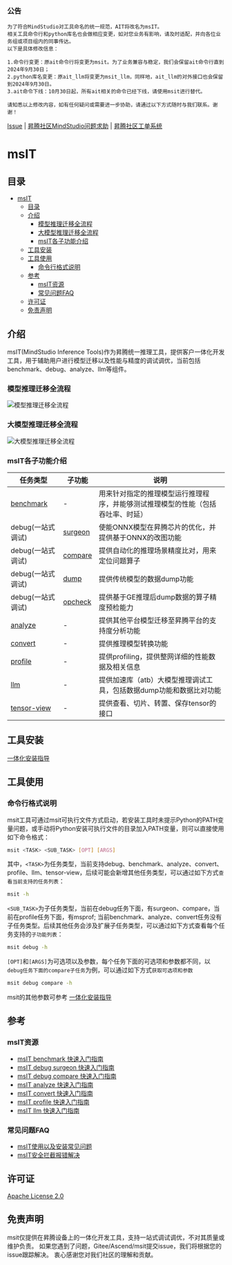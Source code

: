 ### 公告
```
为了符合MindStudio对工具命名的统一规范，AIT将改名为msIT。
相关工具命令行和python库名也会做相应变更，如对您业务有影响，请及时适配，并向各位业务组或项目组内的同事传达。
以下是具体修改信息：

1.命令行变更：原ait命令行将变更为msit。为了业务兼容与稳定，我们会保留ait命令行直到2024年9月30日；
2.python库名变更：原ait_llm将变更为msit_llm，同样地，ait_llm的对外接口也会保留到2024年9月30日。
3.ait命令下线：10月30日起，所有ait相关的命令已经下线，请使用msit进行替代。

请知悉以上修改内容，如有任何疑问或需要进一步协助，请通过以下方式随时与我们联系。谢谢！
```
[Issue](https://gitee.com/ascend/msit/issues) | [昇腾社区MindStudio问题求助](https://www.hiascend.com/forum/forum-0106101385921175006-1.html?filterCondition=1&topicClassId=0606101390016536003) | [昇腾社区工单系统](https://www.hiascend.com/feedback/add)

#  msIT

## 目录
- [msIT](#msit)
  - [目录](#目录)
  - [介绍](#介绍)
    - [模型推理迁移全流程](#模型推理迁移全流程)
    - [大模型推理迁移全流程](#大模型推理迁移全流程)
    - [msIT各子功能介绍](#msit各子功能介绍)
  - [工具安装](#工具安装)
  - [工具使用](#工具使用)
    - [命令行格式说明](#命令行格式说明)
  - [参考](#参考)
    - [msIT资源](#msit资源)
    - [常见问题FAQ](#常见问题faq)
  - [许可证](#许可证)
  - [免责声明](#免责声明)

## 介绍
msIT(MindStudio Inference Tools)作为昇腾统一推理工具，提供客户一体化开发工具，用于辅助用户进行模型迁移以及性能与精度的调试调优，当前包括benchmark、debug、analyze、llm等组件。

### 模型推理迁移全流程
![模型推理迁移全流程](../msit-flow.png)

### 大模型推理迁移全流程
![大模型推理迁移全流程](../msit-llm-flow.png)

### msIT各子功能介绍
| 任务类型                                  | 子功能                                 | 说明                                       |
|---------------------------------------|-------------------------------------|------------------------------------------|
| [benchmark](./docs/benchmark)     | -                                   | 用来针对指定的推理模型运行推理程序，并能够测试推理模型的性能（包括吞吐率、时延） |
| debug(一站式调试)                          | [surgeon](./docs/debug/surgeon) | 使能ONNX模型在昇腾芯片的优化，并提供基于ONNX的改图功能          |
| debug(一站式调试)                          | [compare](./docs/debug/compare) | 提供自动化的推理场景精度比对，用来定位问题算子                  |
| debug(一站式调试)                          | [dump](./docs/debug/dump)       | 提供传统模型的数据dump功能                          |
| debug(一站式调试)                          | [opcheck](./docs/debug/opcheck)       | 提供基于GE推理后dump数据的算子精度预检能力          |
| [analyze](./docs/analyze)   | -                                   | 提供其他平台模型迁移至昇腾平台的支持度分析功能                  |
| [convert](./docs/convert)   | -                                   | 提供推理模型转换功能                               |
| [profile](./docs/profile)         | -                                   | 提供profiling，提供整网详细的性能数据及相关信息             |
| [llm](./docs/llm/README.md)       | -                                   | 提供加速库（atb）大模型推理调试工具，包括数据dump功能和数据比对功能    |
| [tensor-view](./docs/tensor_view) | -                                   | 提供查看、切片、转置、保存tensor的接口                   |


## 工具安装
[一体化安装指导](./docs/install/README.md)


## 工具使用

### 命令行格式说明

msit工具可通过msit可执行文件方式启动，若安装工具时未提示Python的PATH变量问题，或手动将Python安装可执行文件的目录加入PATH变量，则可以直接使用如下命令格式：

```bash
msit <TASK> <SUB_TASK> [OPT] [ARGS]
```


其中，```<TASK>```为任务类型，当前支持debug、benchmark、analyze、convert、profile、llm、tensor-view，后续可能会新增其他任务类型，可以通过如下方式```查看当前支持的任务列表```：

```bash
msit -h
```

```<SUB_TASK>```为子任务类型，当前在debug任务下面，有surgeon、compare，当前在profile任务下面，有msprof;
当前benchmark、analyze、convert任务没有子任务类型。后续其他任务会涉及扩展子任务类型，可以通过如下方式查看每个任务支持的```子功能列表```：

```bash
msit debug -h
```


```[OPT]```和```[ARGS]```为可选项以及参数，每个任务下面的可选项和参数都不同，以```debug任务下面的compare子任务```为例，可以通过如下方式```获取可选项和参数```


```bash
msit debug compare -h
```
msit的其他参数可参考 [一体化安装指导](/msit/docs/install/README.md)
## 参考

### msIT资源

* [msIT benchmark 快速入门指南](/msit/docs/benchmark/README.md)
* [msIT debug surgeon 快速入门指南](/msit/docs/debug/surgeon/README.md)
* [msIT debug compare 快速入门指南](/msit/docs/debug/compare/README.md)
* [msIT analyze 快速入门指南](/msit/components/analyze/README.md)
* [msIT convert 快速入门指南](/msit/components/convert/README.md)
* [msIT profile 快速入门指南](/msit/docs/profile/README.md)
* [msIT llm 快速入门指南](/msit/components/llm/)

### 常见问题FAQ

* [msIT使用以及安装常见问题](https://gitee.com/ascend/msit/wikis/Home)
* [msIT安全拦截报错解决](https://gitee.com/ascend/msit/wikis/ait_security_error_log_solution)

## 许可证

[Apache License 2.0](/LICENSE)

## 免责声明

msit仅提供在昇腾设备上的一体化开发工具，支持一站式调试调优，不对其质量或维护负责。
如果您遇到了问题，Gitee/Ascend/msit提交issue，我们将根据您的issue跟踪解决。
衷心感谢您对我们社区的理解和贡献。
